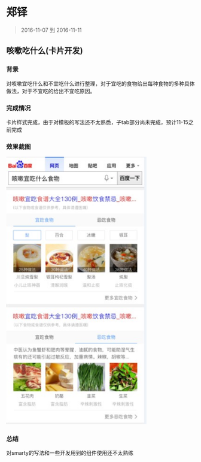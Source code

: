 # 郑铎

>2016-11-07 到 2016-11-11

## 咳嗽吃什么(卡片开发)

### 背景

对咳嗽宜吃什么和不宜吃什么进行整理，对于宜吃的食物给出每种食物的多种具体做法，对于不宜吃的给出不宜吃原因。

### 完成情况

卡片样式完成，由于对模板的写法还不太熟悉，子tab部分尚未完成，预计11-15之前完成

### 效果截图

<img src="img/zhengduo01/c1.jpg" width="375">

### 总结
对smarty的写法和一些开发用到的组件使用还不太熟练

